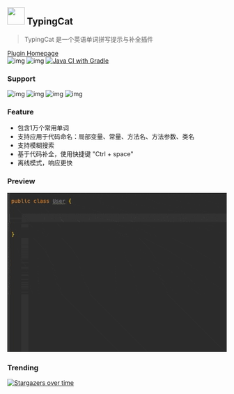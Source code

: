 ## <img width="40px" height="40px" src="https://plugins.jetbrains.com/files/17950/147604/icon/pluginIcon.svg"> TypingCat 
> TypingCat 是一个英语单词拼写提示与补全插件

[Plugin Homepage](https://plugins.jetbrains.com/plugin/17950-typingcat) <br>
![img](https://img.shields.io/badge/verstion-v0.0.8-blue?style=flat-square&logo=appveyor)
![img](https://img.shields.io/badge/compatibility-203+-1?style=flat-square&logo=IntelliJIDEA)
[![Java CI with Gradle](https://github.com/huxin1997/TypingCat/actions/workflows/gradle.yml/badge.svg)](https://github.com/huxin1997/TypingCat/actions/workflows/gradle.yml)

### Support

![img](https://img.shields.io/badge/Idea-Java-blue?style=flat-square&logo=IntelliJIDEA)
![img](https://img.shields.io/badge/PyCharm-Python-blue?style=flat-square&logo=PyCharm)
![img](https://img.shields.io/badge/Goland-Go-blue?style=flat-square&logo=Goland)
![img](https://img.shields.io/badge/AndroidStudio-Java-blue?style=flat-square&logo=AndroidStudio)

### Feature

- 包含1万个常用单词
- 支持应用于代码命名：局部变量、常量、方法名、方法参数、类名
- 支持模糊搜索
- 基于代码补全，使用快捷键 "Ctrl + space"
- 离线模式，响应更快

### Preview

![Preview](./doc/image/preview_1.gif)

### Trending

[![Stargazers over time](https://starchart.cc/huxin1997/TypingCat.svg)](https://starchart.cc/huxin1997/TypingCat)
